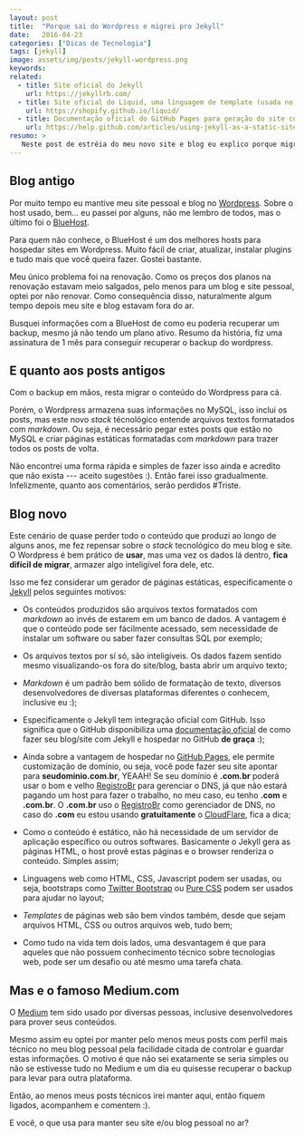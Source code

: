```yaml
---
layout: post
title:  "Porque sai do Wordpress e migrei pro Jekyll"
date:   2016-04-23
categories: ["Dicas de Tecnologia"]
tags: [jekyll]
image: assets/img/posts/jekyll-wordpress.png
keywords:
related:
  - title: Site oficial do Jekyll
    url: https://jekyllrb.com/
  - title: Site oficial do Liquid, uma linguagem de template (usada no Jekyll)
    url: https://shopify.github.io/liquid/
  - title: Documentação oficial do GitHub Pages para geração do site com Jekyll
    url: https://help.github.com/articles/using-jekyll-as-a-static-site-generator-with-github-pages/
resumo: >
   Neste post de estréia do meu novo site e blog eu explico porque migrei do Wordpress para o Jekyll, um gerador de páginas estáticas, e quais as vantagens e desvantagens desta migração.
---
```


## Blog antigo

Por muito tempo eu mantive meu site pessoal e blog no [Wordpress](https://br.wordpress.org/). Sobre o host usado, bem... eu passei por alguns, não me lembro de todos, mas o último foi o [BlueHost](https://www.bluehost.com/).

Para quem não conhece, o BlueHost é um dos melhores hosts para hospedar sites em Wordpress. Muito fácil de criar, atualizar, instalar plugins e tudo mais que você queira fazer. Gostei bastante.

Meu único problema foi na renovação. Como os preços dos planos na renovação estavam meio salgados, pelo menos para um blog e site pessoal, optei por não renovar. Como consequência disso, naturalmente algum tempo depois meu site e blog estavam fora do ar.

Busquei informações com a BlueHost de como eu poderia recuperar um backup, mesmo já não tendo um plano ativo. Resumo da história, fiz uma assinatura de 1 mês para conseguir recuperar o backup do wordpress.

## E quanto aos posts antigos

Com o backup em mãos, resta migrar o conteúdo do Wordpress para cá.

Porém, o Wordpress armazena suas informações no MySQL, isso inclui os posts, mas este novo *stack* técnológico entende arquivos textos formatados com *markdown*. Ou seja, é necessário pegar estes posts que estão no MySQL e criar páginas estáticas formatadas com *markdown* para trazer todos os posts de volta.

Não encontrei uma forma rápida e simples de fazer isso ainda e acredito que não exista --- aceito sugestões :). Então farei isso gradualmente. Infelizmente, quanto aos comentários, serão perdidos #Triste.

## Blog novo

Este cenário de quase perder todo o conteúdo que produzi ao longo de alguns anos, me fez repensar sobre o *stack* tecnológico do meu blog e site. O Wordpress é bem prático de __usar__, mas uma vez os dados lá dentro, __fica difícil de migrar__, armazer algo inteligível fora dele, etc.

Isso me fez considerar um gerador de páginas estáticas, especificamente o [Jekyll](http://jekyllrb.com/) pelos seguintes motivos:

* Os conteúdos produzidos são arquivos textos formatados com *markdown* ao invés de estarem em um banco de dados. A vantagem é que o conteúdo pode ser fácilmente acessado, sem necessidade de instalar um software ou saber fazer consultas SQL por exemplo;

* Os arquivos textos por sí só, são inteligíveis. Os dados fazem sentido mesmo visualizando-os fora do site/blog, basta abrir um arquivo texto;

* *Markdown* é um padrão bem sólido de formatação de texto, diversos desenvolvedores de diversas plataformas diferentes o conhecem, inclusive eu :);

* Especificamente o Jekyll tem integração oficial com GitHub. Isso significa que o GitHub disponibiliza uma [documentação oficial](https://help.github.com/articles/using-jekyll-as-a-static-site-generator-with-github-pages/) de como fazer seu blog/site com Jekyll e hospedar no GitHub __de graça__ :);

* Ainda sobre a vantagem de hospedar no [GitHub Pages](https://pages.github.com/), ele permite customização de domínio, ou seja, você pode fazer seu site apontar para __seudominio.com.br__, YEAAH! Se seu domínio é __.com.br__ poderá usar o bom e velho [RegistroBr](http://registro.br) para gerenciar o DNS, já que não estará pagando um host para fazer o trabalho, no meu caso, eu tenho __.com__ e __.com.br__. O __.com.br__ uso o [RegistroBr](http://registro.br) como gerenciador de DNS, no caso do __.com__ eu estou usando __gratuitamente__ o [CloudFlare](http://cloudflare.com), fica a dica;

* Como o conteúdo é estático, não há necessidade de um servidor de aplicação específico ou outros softwares. Basicamente o Jekyll gera as páginas HTML, o host provê estas páginas e o browser renderiza o conteúdo. Simples assim;

* Linguagens web como HTML, CSS, Javascript podem ser usadas, ou seja, bootstraps como [Twitter Bootstrap](http://getbootstrap.com/2.3.2/) ou [Pure CSS](http://purecss.io/) podem ser usados para ajudar no layout;

* _Templates_ de páginas web são bem vindos também, desde que sejam arquivos HTML, CSS ou outros arquivos web, tudo bem;

* Como tudo na vida tem dois lados, uma desvantagem é que para aqueles que não possuem conhecimento técnico sobre tecnologias web, pode ser um desafio ou até mesmo uma tarefa chata.

## Mas e o famoso Medium.com

O [Medium](http://medium.com) tem sido usado por diversas pessoas, inclusive desenvolvedores para prover seus conteúdos.

Mesmo assim eu optei por manter pelo menos meus posts com perfil mais técnico no meu blog pessoal pela facilidade citada de controlar e guardar estas informações. O motivo é que não sei exatamente se seria simples ou não se estivesse tudo no Medium e um dia eu quisesse recuperar o backup para levar para outra plataforma.

Então, ao menos meus posts técnicos irei manter aqui, então fiquem ligados, acompanhem e comentem :).

E você, o que usa para manter seu site e/ou blog pessoal no ar?